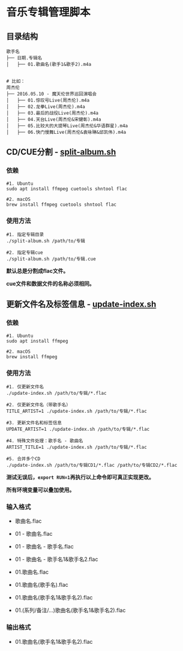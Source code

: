 # 音乐专辑管理脚本

## 目录结构

```
歌手名
├── 日期.专辑名
│   ├── 01.歌曲名(歌手1&歌手2).m4a


# 比如：
周杰伦
├── 2016.05.10 - 魔天伦世界巡回演唱会
│   ├── 01.惊叹号Live(周杰伦).m4a
│   ├── 02.龙拳Live(周杰伦).m4a
│   ├── 03.最后的战役Live(周杰伦).m4a
│   ├── 04.天台Live(周杰伦&宋健彰).m4a
│   ├── 05.比较大的大提琴Live(周杰伦&华语群星).m4a
│   ├── 06.快门慢舞Live(周杰伦&袁咏琳&邱凯伟).m4a
```

## CD/CUE分割 - [split-album.sh](split-album.sh)

### 依赖

```shell
#1. Ubuntu 
sudo apt install ffmpeg cuetools shntool flac

#2. macOS
brew install ffmpeg cuetools shntool flac
```

### 使用方法

```shell
#1. 指定专辑目录
./split-album.sh /path/to/专辑

#2. 指定专辑cue
./split-album.sh /path/to/专辑.cue
```

**默认总是分割成flac文件。**

**cue文件和数据文件的名称必须相同。**


## 更新文件名及标签信息 - [update-index.sh](update-index.sh)

### 依赖

```shell
#1. Ubuntu 
sudo apt install ffmpeg

#2. macOS
brew install ffmpeg
```

### 使用方法

```shell
#1. 仅更新文件名
./update-index.sh /path/to/专辑/*.flac

#2. 仅更新文件名（带歌手名）
TITLE_ARTIST=1 ./update-index.sh /path/to/专辑/*.flac

#3. 更新文件名和标签信息
UPDATE_ARTIST=1 ./update-index.sh /path/to/专辑/*.flac

#4. 特殊文件处理：歌手名 - 歌曲名
ARTIST_TITLE=1 ./update-index.sh /path/to/专辑/*.flac

#5. 合并多个CD
./update-index.sh /path/to/专辑CD1/*.flac /path/to/专辑CD2/*.flac
```

**测试无误后，`export RUN=1`再执行以上命令即可真正实现更改。**

**所有环境变量可以叠加使用。**

### 输入格式

* 歌曲名.flac
* 01 - 歌曲名.flac
* 01 - 歌曲名 - 歌手名.flac
* 01 - 歌曲名 - 歌手名1&歌手名2.flac

* 01.歌曲名.flac
* 01.歌曲名(歌手名).flac
* 01.歌曲名(歌手名1&歌手名2).flac
* 01.(系列/备注/...)歌曲名(歌手名1&歌手名2).flac

### 输出格式

* 01.歌曲名(歌手名1&歌手名2).flac

